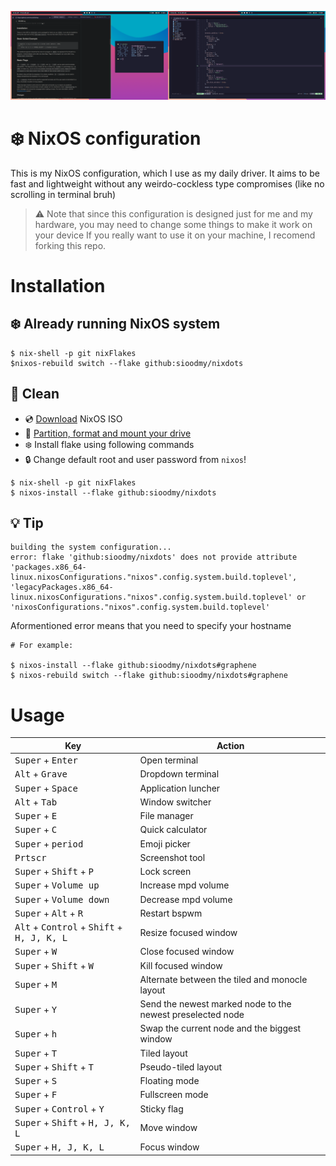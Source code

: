 ![screenshot](assets/screenshot.png)

# ❄️ NixOS configuration

This is my NixOS configuration, which I use as my daily driver. It aims to be fast and lightweight without any weirdo-cockless type compromises (like no scrolling in terminal bruh)

> ⚠️ Note that since this configuration is designed just for me and my hardware, you may need to change some things to make it work on your device
> If you really want to use it on your machine, I recomend forking this repo.

# Installation 

## ❄️ Already running NixOS system

``` 
$ nix-shell -p git nixFlakes
$nixos-rebuild switch --flake github:sioodmy/nixdots
```
## 🧹 Clean

* 💿 [Download](https://nixos.org/download.html#download-nix) NixOS ISO
* 💾 [Partition, format and mount your drive](https://nixos.org/manual/nixos/stable/index.html#sec-installation-partitioning)
* ❄️ Install flake using following commands
* 🔒 Change default root and user password from `nixos`!

``` 
$ nix-shell -p git nixFlakes
$ nixos-install --flake github:sioodmy/nixdots
```

## 💡 Tip
```
building the system configuration...
error: flake 'github:sioodmy/nixdots' does not provide attribute 'packages.x86_64-linux.nixosConfigurations."nixos".config.system.build.toplevel', 'legacyPackages.x86_64-linux.nixosConfigurations."nixos".config.system.build.toplevel' or 'nixosConfigurations."nixos".config.system.build.toplevel'
```

Aformentioned error means that you need to specify your hostname

```
# For example:

$ nixos-install --flake github:sioodmy/nixdots#graphene
$ nixos-rebuild switch --flake github:sioodmy/nixdots#graphene
```

# Usage 

  
| Key | Action |
|---|---|
| <kbd>Super</kbd> + <kbd>Enter</kbd> | Open terminal |
| <kbd>Alt</kbd> + <kbd>Grave</kbd> | Dropdown terminal |
| <kbd>Super</kbd> + <kbd>Space</kbd> | Application luncher |
| <kbd>Alt</kbd> + <kbd>Tab</kbd> | Window switcher |
| <kbd>Super</kbd> + <kbd>E</kbd> | File manager |
| <kbd>Super</kbd> + <kbd>C</kbd> | Quick calculator |
| <kbd>Super</kbd> + <kbd>period</kbd> | Emoji picker |
| <kbd>Prtscr</kbd> | Screenshot tool |
| <kbd>Super</kbd> + <kbd>Shift</kbd> + <kbd>P</kbd> | Lock screen |
| <kbd>Super</kbd> + <kbd>Volume up</kbd> | Increase mpd volume |
| <kbd>Super</kbd> + <kbd>Volume down</kbd> | Decrease mpd volume |
| <kbd>Super</kbd> + <kbd>Alt</kbd> + <kbd>R</kbd> | Restart bspwm |
| <kbd>Alt</kbd> + <kbd>Control</kbd> + <kbd>Shift</kbd> + <kbd>H, J, K, L</kbd> | Resize focused window |
| <kbd>Super</kbd> + <kbd>W</kbd> | Close focused window |
| <kbd>Super</kbd> + <kbd>Shift</kbd> + <kbd>W</kbd> | Kill focused window |
| <kbd>Super</kbd> + <kbd>M</kbd> | Alternate between the tiled and monocle layout |
| <kbd>Super</kbd> + <kbd>Y</kbd> | Send the newest marked node to the newest preselected node |
| <kbd>Super</kbd> + <kbd>h</kbd> | Swap the current node and the biggest window |
| <kbd>Super</kbd> + <kbd>T</kbd> | Tiled layout |
| <kbd>Super</kbd> + <kbd>Shift</kbd> + <kbd>T</kbd> | Pseudo-tiled layout | 
| <kbd>Super</kbd> + <kbd>S</kbd> | Floating mode |
| <kbd>Super</kbd> + <kbd>F</kbd> | Fullscreen mode |
| <kbd>Super</kbd> + <kbd>Control</kbd> + <kbd>Y</kbd> | Sticky flag |
| <kbd>Super</kbd> + <kbd>Shift</kbd> + <kbd>H, J, K, L</kbd> | Move window |
| <kbd>Super</kbd> + <kbd>H, J, K, L</kbd> | Focus window |
